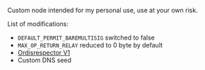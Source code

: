 Custom node intended for my personal use, use at your own risk.

List of modifications:

- `DEFAULT_PERMIT_BAREMULTISIG` switched to false
- `MAX_OP_RETURN_RELAY` reduced to 0 byte by default
- [Ordisrespector V1](https://github.com/bitcoin/bitcoin/pull/28408)
- Custom DNS seed
